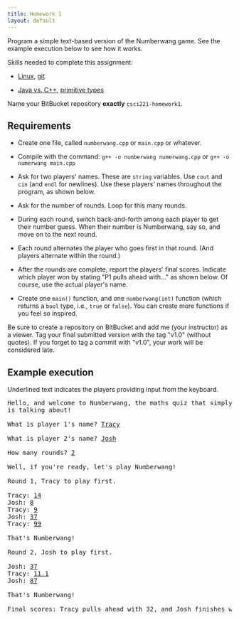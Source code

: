 ```yaml
---
title: Homework 1
layout: default
---
```


Program a simple text-based version of the Numberwang game. See the
example execution below to see how it works.

Skills needed to complete this assignment:

- [Linux](/lecture/linux.html), [git](/lecture/git.html)

- [Java vs. C++](/lecture/java-vs-cpp.html),
[primitive types](/lecture/types-and-classes.html)

Name your BitBucket repository **exactly** `csci221-homework1`.

## Requirements

- Create one file, called `numberwang.cpp` or `main.cpp` or whatever.

- Compile with the command: `g++ -o numberwang numerwang.cpp` or `g++ -o numerwang main.cpp`

- Ask for two players' names. These are `string` variables. Use `cout`
  and `cin` (and `endl` for newlines). Use these players' names
  throughout the program, as shown below.

- Ask for the number of rounds. Loop for this many rounds.

- During each round, switch back-and-forth among each player to get
  their number guess. When their number is Numberwang, say so, and
  move on to the next round.

- Each round alternates the player who goes first in that round. (And
  players alternate within the round.)

- After the rounds are complete, report the players' final
  scores. Indicate which player won by stating "P1 pulls ahead
  with..." as shown below. Of course, use the actual player's name.

- Create one `main()` function, and one `numberwang(int)` function
  (which returns a `bool` type, i.e., `true` or `false`). You can
  create more functions if you feel so inspired.

Be sure to create a repository on BitBucket and add me (your
instructor) as a viewer. Tag your final submitted version with the tag
"v1.0" (without quotes). If you forget to tag a commit with "v1.0",
your work will be considered late.

## Example execution

Underlined text indicates the players providing input from the keyboard.

<pre>
Hello, and welcome to Numberwang, the maths quiz that simply everyone
is talking about!

What is player 1's name? <u>Tracy</u>

What is player 2's name? <u>Josh</u>

How many rounds? <u>2</u>

Well, if you're ready, let's play Numberwang!

Round 1, Tracy to play first.

Tracy: <u>14</u>
Josh: <u>8</u>
Tracy: <u>9</u>
Josh: <u>37</u>
Tracy: <u>99</u>

That's Numberwang!

Round 2, Josh to play first.

Josh: <u>37</u>
Tracy: <u>11.1</u>
Josh: <u>87</u>

That's Numberwang!

Final scores: Tracy pulls ahead with 32, and Josh finishes with 13.
</pre>


